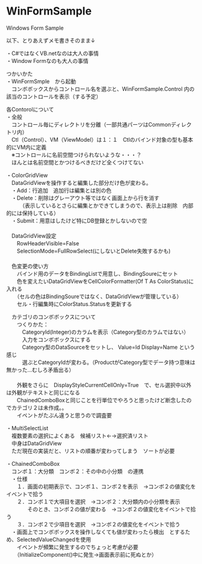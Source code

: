 WinFormSample
=============

Windows Form Sample

以下、とりあえずメモ書きそのまま↓
  
  
・C#ではなくVB.netなのは大人の事情    
・Window Formなのも大人の事情  

つかいかた  
・WinFormSmple　から起動  
　コンボボックスからコントロール名を選ぶと、WinFormSample.Control 内の該当のコントロールを表示（する予定）  

  
各Contorolについて  
・全般  
　コントロール毎にディレクトリを分離（一部共通パーツはCommonディレクトリ内）  
　Ctl（Control）、VM（ViewModel）は１：１　Ctlのバインド対象の型も基本的にVM内に定義  
　※コントロールに名前空間つけられないような・・・？  
　ほんとは名前空間とかつけるべきだけど全くつけてない  
  
・ColorGridView  
　DataGridViewを操作すると編集した部分だけ色が変わる。  
　・Add：行追加　追加行は編集とは別の色  
　・Delete：削除はグレーアウト等ではなく画面上から行を消す  
　　　（表示しているとさらに編集とかできてしまうので、表示上は削除　内部的には保持している）  
　・Submit：用意はしたけど特にDB登録とかしないので空  
　  
　DataGridView設定  
　　RowHeaderVisible=False  
　　SelectionMode=FullRowSelect(にしないとDelete失敗するかも)  
　  
　色変更の使い方  
　　バインド用のデータをBindingListで用意し、BindingSoureにセット  
　　色を変えたいDataGridViewをCellColorFormatter(Of T As ColorStatus)に入れる  
　　（セルの色はBindingSoureではなく、DataGridViewが管理している）  
　　セル・行編集時にColorStatus.Statusを更新する  
  
　カテゴリのコンボボックスについて  
　　つくりかた：  
　　　CategoryId(Integer)のカラムを表示（Category型のカラムではない）  
　　　入力をコンボボックスにする  
　　　Category型のDataSourceをセットし、 Value=Id Display=Name という感じ  
　　　選ぶとCategoryIdが変わる。（ProductがCategory型でデータ持つ意味は無かった…むしろ矛盾出る）  
　　  
　　外観をさらに　DisplayStyleCurrentCellOnly=True　で、セル選択中以外は外観がテキストと同じになる  
　　ChainedComboBoxと同じことを行単位でやろうと思ったけど断念したのでカテゴリ２は未作成。。  
　　イベントがたぶん違うと思うので調査要  
  
・MultiSelectList  
　複数要素の選択によくある　候補リスト←→選択済リスト  
　中身はDataGridView  
　ただ現在の実装だと、リストの順番が変わってしまう　ソートが必要  
  
・ChainedComboBox  
　コンボ１：大分類　コンボ２：その中の小分類　の連携  
　・仕様  
　　１．画面の初期表示で、コンボ１、コンボ２を表示　→コンボ２の値変化をイベントで拾う  
　　２．コンボ１で大項目を選択　→コンボ２：大分類内の小分類を表示  
　　　　そのとき、コンボ２の値が変わる　→コンボ２の値変化をイベントで拾う  
　　３．コンボ２で少項目を選択　→コンボ２の値変化をイベントで拾う  
　・画面上でコンボボックスを操作しなくても値が変わったら検出　とするため、SelectedValueChangedを使用  
　　イベントが頻繁に発生するのでちょっと考慮が必要  
　　（InitializeComponent()中に発生→画面表示前に死ぬとか）  
  
  
  
  
  

